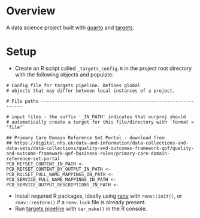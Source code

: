
<!-- README.md is generated from README.Rmd. Please edit that file -->

# Overview

A data science project built with [quarto](https://quarto.org/) and
[targets](https://books.ropensci.org/targets/).

# Setup

- Create an R script called `_targets_config.R` in the project root
  directory with the following objects and populate:

<!-- -->

    # Config file for targets pipeline. Defines global
    # objects that may differ between local instances of a project.

    # File paths ---------------------------------------------------------------

    # input files - the suffix '_IN_PATH' indicates that ourproj should
    # automatically create a target for this file/directory with `format = "file"`

    ## Primary Care Domain Reference Set Portal - download from
    ## https://digital.nhs.uk/data-and-information/data-collections-and-data-sets/data-collections/quality-and-outcomes-framework-qof/quality-and-outcome-framework-qof-business-rules/primary-care-domain-reference-set-portal
    PCD_REFSET_CONTENT_IN_PATH <-
    PCD_REFSET_CONTENT_BY_OUTPUT_IN_PATH <-
    PCD_RULSET_FULL_NAME_MAPPINGS_IN_PATH <-
    PCD_SERVICE_FULL_NAME_MAPPINGS_IN_PATH <-
    PCD_SERVICE_OUTPUT_DESCRIPTIONS_IN_PATH <-

- Install required R packages, ideally using
  [renv](https://rstudio.github.io/renv/) with `renv::init()`, or
  `renv::restore()` if a `renv.lock` file is already present.
- Run [targets pipeline](https://books.ropensci.org/targets/) with
  `tar_make()` in the R console.
